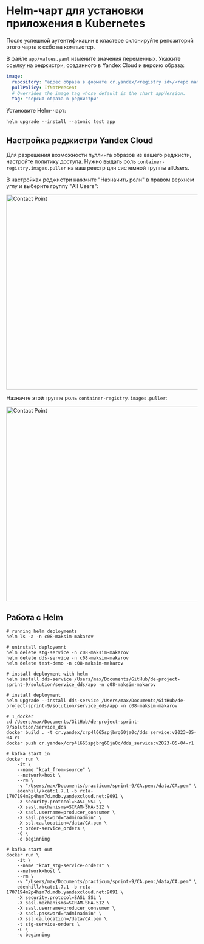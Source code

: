 # Helm-чарт для установки приложения в Kubernetes

После успешной аутентификации в кластере склонируйте репозиторий этого чарта к себе на компьютер.

В файле `app/values.yaml` измените значения переменных. Укажите ссылку на реджистри, созданного в Yandex Cloud и версию образа:

```yaml
image:
  repository: "адрес образа в формате cr.yandex/<registry id>/<repo name>"
  pullPolicy: IfNotPresent
  # Overrides the image tag whose default is the chart appVersion.
  tag: "версия образа в реджистри"
```

Установите Helm-чарт:

```shell
helm upgrade --install --atomic test app
```

## Настройка реджистри Yandex Cloud

Для разрешения возможности пуллинга образов из вашего реджисти, настройте политику доступа. Нужно выдать роль `container-registry.images.puller` на ваш реестр для системной группы allUsers.

В настройках реджистри нажмите "Назначить роли" в правом верхнем углу и выберите группу "All Users":

<img src="img/regisry_all_users.png" alt="Contact Point" width="512"/>

Назначте этой группе роль `container-registry.images.puller`:

<img src="img/regisry_role.png" alt="Contact Point" width="512"/>

## Работа с Helm

```
# running helm deployments
helm ls -a -n c08-maksim-makarov
```

```
# uninstall deployemnt 
helm delete stg-service -n c08-maksim-makarov
helm delete dds-service -n c08-maksim-makarov
helm delete test-demo -n c08-maksim-makarov
```

```
# install deployment with helm
helm install dds-service /Users/max/Documents/GitHub/de-project-sprint-9/solution/service_dds/app -n c08-maksim-makarov
```

```
# install deployment
helm upgrade --install dds-service /Users/max/Documents/GitHub/de-project-sprint-9/solution/service_dds/app -n c08-maksim-makarov
```

```
# 1_docker
cd /Users/max/Documents/GitHub/de-project-sprint-9/solution/service_dds
docker build . -t cr.yandex/crp4l665spjbrg60ja0c/dds_service:v2023-05-04-r1 
docker push cr.yandex/crp4l665spjbrg60ja0c/dds_service:v2023-05-04-r1 
```

```
# kafka start in
docker run \
    -it \
    --name "kcat_from-source" \
    --network=host \
    --rm \
    -v "/Users/max/Documents/practicum/sprint-9/CA.pem:/data/CA.pem" \
    edenhill/kcat:1.7.1 -b rc1a-1707194m2p4hsm7d.mdb.yandexcloud.net:9091 \
    -X security.protocol=SASL_SSL \
    -X sasl.mechanisms=SCRAM-SHA-512 \
    -X sasl.username=producer_consumer \
    -X sasl.password="adminadmin" \
    -X ssl.ca.location=/data/CA.pem \
    -t order-service_orders \
    -C \
    -o beginning 
```

```
# kafka start out
docker run \
    -it \
    --name "kcat_stg-service-orders" \
    --network=host \
    --rm \
    -v "/Users/max/Documents/practicum/sprint-9/CA.pem:/data/CA.pem" \
    edenhill/kcat:1.7.1 -b rc1a-1707194m2p4hsm7d.mdb.yandexcloud.net:9091 \
    -X security.protocol=SASL_SSL \
    -X sasl.mechanisms=SCRAM-SHA-512 \
    -X sasl.username=producer_consumer \
    -X sasl.password="adminadmin" \
    -X ssl.ca.location=/data/CA.pem \
    -t stg-service-orders \
    -C \
    -o beginning 


